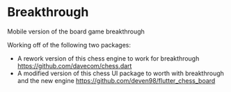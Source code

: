 # Breakthrough

Mobile version of the board game breakthrough


Working off of the following two packages:
- A rework version of this chess engine to work for breakthrough https://github.com/davecom/chess.dart
- A modified version of this chess UI package to worth with breakthrough and the new engine https://github.com/deven98/flutter_chess_board
